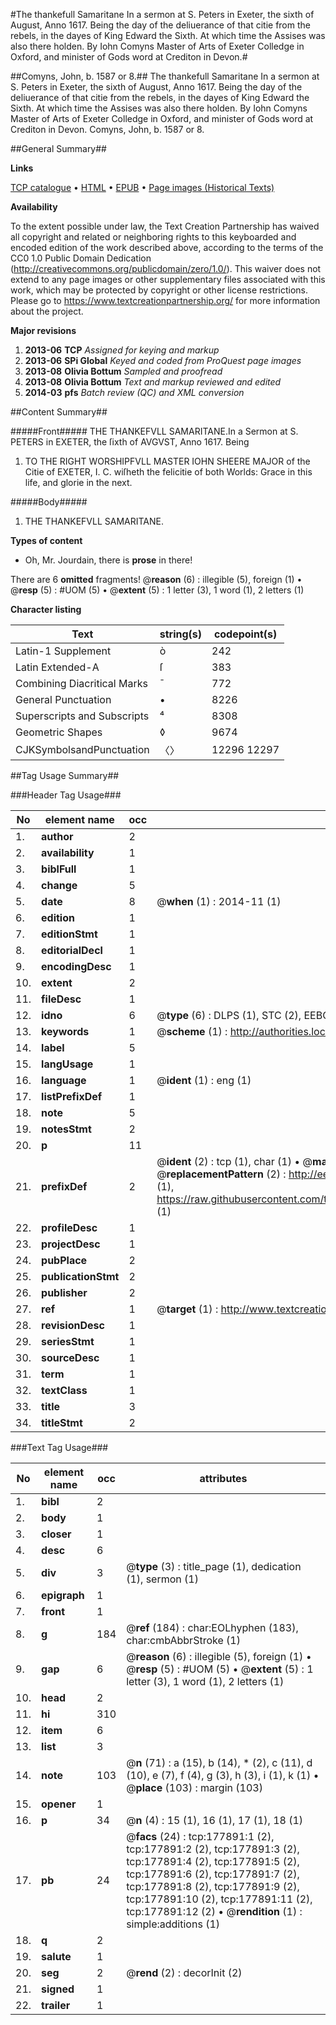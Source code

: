 #The thankefull Samaritane In a sermon at S. Peters in Exeter, the sixth of August, Anno 1617. Being the day of the deliuerance of that citie from the rebels, in the dayes of King Edward the Sixth. At which time the Assises was also there holden. By Iohn Comyns Master of Arts of Exeter Colledge in Oxford, and minister of Gods word at Crediton in Devon.#

##Comyns, John, b. 1587 or 8.##
The thankefull Samaritane In a sermon at S. Peters in Exeter, the sixth of August, Anno 1617. Being the day of the deliuerance of that citie from the rebels, in the dayes of King Edward the Sixth. At which time the Assises was also there holden. By Iohn Comyns Master of Arts of Exeter Colledge in Oxford, and minister of Gods word at Crediton in Devon.
Comyns, John, b. 1587 or 8.

##General Summary##

**Links**

[TCP catalogue](http://www.ota.ox.ac.uk/tcp/)  • 
[HTML](http://tei.it.ox.ac.uk/tcp/Texts-HTML/free/B12/B12161.html)  • 
[EPUB](http://tei.it.ox.ac.uk/tcp/Texts-EPUB/free/B12/B12161.epub) • 
[Page images (Historical Texts)](https://historicaltexts.jisc.ac.uk/eebo-99849714e)

**Availability**

To the extent possible under law, the Text Creation Partnership has waived all copyright and related or neighboring rights to this keyboarded and encoded edition of the work described above, according to the terms of the CC0 1.0 Public Domain Dedication (http://creativecommons.org/publicdomain/zero/1.0/). This waiver does not extend to any page images or other supplementary files associated with this work, which may be protected by copyright or other license restrictions. Please go to https://www.textcreationpartnership.org/ for more information about the project.

**Major revisions**

1. __2013-06__ __TCP__ *Assigned for keying and markup*
1. __2013-06__ __SPi Global__ *Keyed and coded from ProQuest page images*
1. __2013-08__ __Olivia Bottum__ *Sampled and proofread*
1. __2013-08__ __Olivia Bottum__ *Text and markup reviewed and edited*
1. __2014-03__ __pfs__ *Batch review (QC) and XML conversion*

##Content Summary##

#####Front#####
THE THANKEFVLL SAMARITANE.In a Sermon at S. PETERS in EXETER, the ſixth of AVGVST, Anno 1617. Being 
1. TO THE RIGHT WORSHIPFVLL MASTER IOHN SHEERE MAJOR of the Citie of EXETER, I. C. wiſheth the felicitie of both Worlds: Grace in this life, and glorie in the next.

#####Body#####

1. THE THANKEFVLL SAMARITANE.

**Types of content**

  * Oh, Mr. Jourdain, there is **prose** in there!

There are 6 **omitted** fragments! 
 @__reason__ (6) : illegible (5), foreign (1)  •  @__resp__ (5) : #UOM (5)  •  @__extent__ (5) : 1 letter (3), 1 word (1), 2 letters (1)

**Character listing**


|Text|string(s)|codepoint(s)|
|---|---|---|
|Latin-1 Supplement|ò|242|
|Latin Extended-A|ſ|383|
|Combining             Diacritical Marks|̄|772|
|General Punctuation|•|8226|
|Superscripts             and Subscripts|⁴|8308|
|Geometric Shapes|◊|9674|
|CJKSymbolsandPunctuation|〈〉|12296 12297|

##Tag Usage Summary##

###Header Tag Usage###

|No|element name|occ|attributes|
|---|---|---|---|
|1.|__author__|2||
|2.|__availability__|1||
|3.|__biblFull__|1||
|4.|__change__|5||
|5.|__date__|8| @__when__ (1) : 2014-11 (1)|
|6.|__edition__|1||
|7.|__editionStmt__|1||
|8.|__editorialDecl__|1||
|9.|__encodingDesc__|1||
|10.|__extent__|2||
|11.|__fileDesc__|1||
|12.|__idno__|6| @__type__ (6) : DLPS (1), STC (2), EEBO-CITATION (1), PROQUEST (1), VID (1)|
|13.|__keywords__|1| @__scheme__ (1) : http://authorities.loc.gov/ (1)|
|14.|__label__|5||
|15.|__langUsage__|1||
|16.|__language__|1| @__ident__ (1) : eng (1)|
|17.|__listPrefixDef__|1||
|18.|__note__|5||
|19.|__notesStmt__|2||
|20.|__p__|11||
|21.|__prefixDef__|2| @__ident__ (2) : tcp (1), char (1)  •  @__matchPattern__ (2) : ([0-9\-]+):([0-9IVX]+) (1), (.+) (1)  •  @__replacementPattern__ (2) : http://eebo.chadwyck.com/downloadtiff?vid=$1&page=$2 (1), https://raw.githubusercontent.com/textcreationpartnership/Texts/master/tcpchars.xml#$1 (1)|
|22.|__profileDesc__|1||
|23.|__projectDesc__|1||
|24.|__pubPlace__|2||
|25.|__publicationStmt__|2||
|26.|__publisher__|2||
|27.|__ref__|1| @__target__ (1) : http://www.textcreationpartnership.org/docs/. (1)|
|28.|__revisionDesc__|1||
|29.|__seriesStmt__|1||
|30.|__sourceDesc__|1||
|31.|__term__|1||
|32.|__textClass__|1||
|33.|__title__|3||
|34.|__titleStmt__|2||


###Text Tag Usage###

|No|element name|occ|attributes|
|---|---|---|---|
|1.|__bibl__|2||
|2.|__body__|1||
|3.|__closer__|1||
|4.|__desc__|6||
|5.|__div__|3| @__type__ (3) : title_page (1), dedication (1), sermon (1)|
|6.|__epigraph__|1||
|7.|__front__|1||
|8.|__g__|184| @__ref__ (184) : char:EOLhyphen (183), char:cmbAbbrStroke (1)|
|9.|__gap__|6| @__reason__ (6) : illegible (5), foreign (1)  •  @__resp__ (5) : #UOM (5)  •  @__extent__ (5) : 1 letter (3), 1 word (1), 2 letters (1)|
|10.|__head__|2||
|11.|__hi__|310||
|12.|__item__|6||
|13.|__list__|3||
|14.|__note__|103| @__n__ (71) : a (15), b (14), * (2), c (11), d (10), e (7), f (4), g (3), h (3), i (1), k (1)  •  @__place__ (103) : margin (103)|
|15.|__opener__|1||
|16.|__p__|34| @__n__ (4) : 15 (1), 16 (1), 17 (1), 18 (1)|
|17.|__pb__|24| @__facs__ (24) : tcp:177891:1 (2), tcp:177891:2 (2), tcp:177891:3 (2), tcp:177891:4 (2), tcp:177891:5 (2), tcp:177891:6 (2), tcp:177891:7 (2), tcp:177891:8 (2), tcp:177891:9 (2), tcp:177891:10 (2), tcp:177891:11 (2), tcp:177891:12 (2)  •  @__rendition__ (1) : simple:additions (1)|
|18.|__q__|2||
|19.|__salute__|1||
|20.|__seg__|2| @__rend__ (2) : decorInit (2)|
|21.|__signed__|1||
|22.|__trailer__|1||
